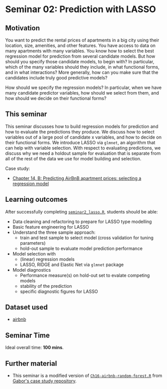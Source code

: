 # Seminar 02: Prediction with LASSO 

## Motivation

You want to predict the rental prices of apartments in a big city using their location, size, amenities, and other features. You have access to data on many apartments with many variables. You know how to select the best regression model for prediction from several candidate models. But how should you specify those candidate models, to begin with? In particular, which of the many variables should they include, in what functional forms, and in what interactions? More generally, how can you make sure that the candidates include truly good predictive models?

How should we specify the regression models? In particular, when we have many candidate predictor variables, how should we select from them, and how should we decide on their functional forms?

## This seminar

This seminar discusses how to build regression models for prediction and how to evaluate the predictions they produce. We discuss how to select
variables out of a large pool of candidate x variables, and how to decide on their functional forms. We introduce LASSO via `glmnet`, an algorithm that can help with variable selection. With respect to evaluating predictions, we discuss why we need a holdout sample for evaluation that is separate from all of the rest of the data we use for model building and selection.

Case study:
  - [Chapter 14, B: Predicting AirBnB apartment prices: selecting a regression model](https://gabors-data-analysis.com/casestudies/#ch14b-predicting-airbnb-apartment-prices-selecting-a-regression-model)

## Learning outcomes
After successfully completing [`seminar2_lasso.R`](https://github.com/gabors-data-analysis/da-coding-rstats/blob/main/partIII-case-studies/seminar02-lasso-airbnb/codes/seminar2_lasso.R), students should be able:

  - Data cleaning and refactoring to prepare for LASSO type modelling
  - Basic feature engineering for LASSO
  - Understand the three sample approach:
    - train and test sample to select model (cross validation for tuning parameters)
    - hold-out sample to evaluate model prediction performance
  - Model selection with
    - (linear) regression models
    - LASSO, RIDGE and Elastic Net via `glmnet` package
  - Model diagnostics
    - Performance measure(s) on hold-out set to evalate competing models
    - stability of the prediction
    - specific diagnostic figures for LASSO

## Dataset used

  - [airbnb](https://gabors-data-analysis.com/datasets/#airbnb)

## Seminar Time

Ideal overall time: **100 mins**.


## Further material

  - This seminar is a modified version of [`Ch16-airbnb-random-forest.R`](https://github.com/gabors-data-analysis/da_case_studies/blob/master/ch16-airbnb-random-forest/Ch16-airbnb-random-forest.R) from [Gabor's case study repository](https://github.com/gabors-data-analysis/da_case_studies).

